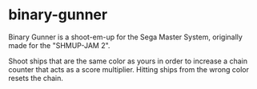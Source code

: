 # binary-gunner
Binary Gunner is a shoot-em-up for the Sega Master System, originally made for the "SHMUP-JAM 2".

Shoot ships that are the same color as yours in order to increase a chain counter that acts as a score multiplier. Hitting ships from the wrong color resets the chain.
